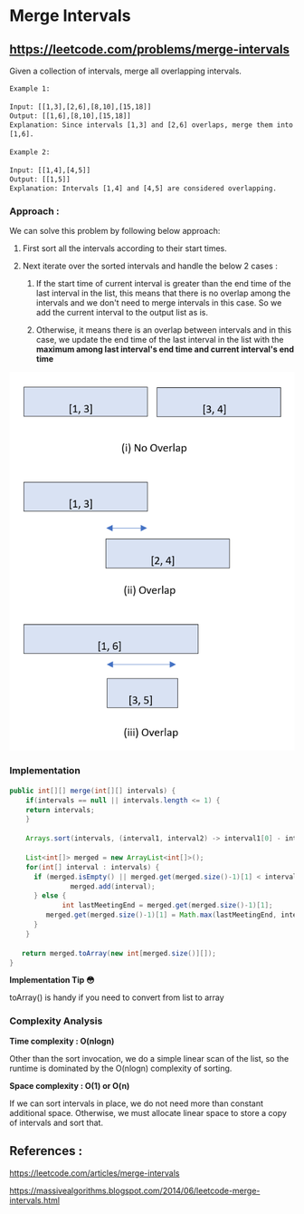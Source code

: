 # Merge Intervals
## https://leetcode.com/problems/merge-intervals
Given a collection of intervals, merge all overlapping intervals.

```
Example 1:

Input: [[1,3],[2,6],[8,10],[15,18]]
Output: [[1,6],[8,10],[15,18]]
Explanation: Since intervals [1,3] and [2,6] overlaps, merge them into [1,6].

Example 2:

Input: [[1,4],[4,5]]
Output: [[1,5]]
Explanation: Intervals [1,4] and [4,5] are considered overlapping.

```
### Approach :
We can solve this problem by following below approach:
1. First sort all the intervals according to their start times.
2. Next iterate over the sorted intervals and handle the below 2 cases :
   
   1. If the start time of current interval is greater than the end time of the last interval in the list, this means that there is no overlap among the intervals and we don't need to merge intervals in this case. So we add the current interval to the output list as is.
   
   2. Otherwise, it means there is an overlap between intervals and in this case, we update the end time of the last interval in the list with the **maximum among last interval's end time and current interval's end time**

![Merge Intervals Scenarios](merge-intervals.PNG?raw=true "Merge Intervals Scenarios")

### Implementation

```java
public int[][] merge(int[][] intervals) {
    if(intervals == null || intervals.length <= 1) {
	return intervals;
    }
		
    Arrays.sort(intervals, (interval1, interval2) -> interval1[0] - interval2[0]);
		
    List<int[]> merged = new ArrayList<int[]>();
    for(int[] interval : intervals) {
	  if (merged.isEmpty() || merged.get(merged.size()-1)[1] < interval[0]) {
	           merged.add(interval);
	  } else {
             int lastMeetingEnd = merged.get(merged.size()-1)[1];
	     merged.get(merged.size()-1)[1] = Math.max(lastMeetingEnd, interval[1]);
	  }
    }
		
   return merged.toArray(new int[merged.size()][]);
}
```


**Implementation Tip  :flushed:**

toArray() is handy if you need to convert from list to array

### Complexity Analysis

**Time complexity : O(nlogn)**

Other than the sort invocation, we do a simple linear scan of the list, so the runtime is dominated by the O(nlogn) complexity of sorting.

**Space complexity : O(1) or O(n)**

If we can sort intervals in place, we do not need more than constant additional space. Otherwise, we must allocate linear space to store a copy of intervals and sort that.

## References :
https://leetcode.com/articles/merge-intervals

https://massivealgorithms.blogspot.com/2014/06/leetcode-merge-intervals.html

